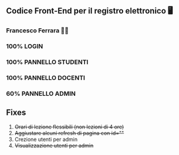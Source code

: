 ## Codice Front-End per il registro elettronico 🖥️
### Francesco Ferrara 🧑‍🎓


### 100% LOGIN

### 100% PANNELLO STUDENTI

### 100% PANNELLO DOCENTI

### 60% PANNELLO ADMIN

## Fixes
1. ~~Orari di lezione flessibili (non lezioni di 4 ore)~~
2. ~~Aggiustare alcuni refresh di pagina con id=""~~
3. Crezione utenti per admin
4. ~~Visualizzazione utenti per admin~~